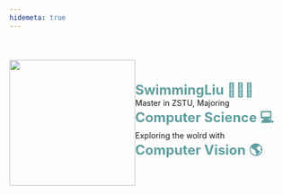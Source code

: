 ```yaml
---
hidemeta: true
---
```

<div class="container" style=" display:flex;flex-direction: row;justify-content: between-space">
        <div class="leftBox" style="width:35vw;height:300px;display: inline-block; justify-self: center;align-items: center;display:flex;flex-direction: row;justify-content: center;">
              <img src="https://i0.imgs.ovh/2023/11/12/nLRSp.png" width=224 height=224/>
        </div>
        <div class="rightBox" style="width:65vw;height:300px;display: inline-block;justify-self: center;align-items: center;display:flex;flex-direction: row;justify-content: center;">
            <p style="font-size: 14px;">
            <span style="font-weight: bold;font-size: 24px; color: cadetblue;">SwimmingLiu 👨🏻‍🎓</span> <br/>
            Master in ZSTU, Majoring <span style="font-weight: bold;font-size: 24px; color: cadetblue;">Computer Science 💻</span> <br/>
            Exploring the wolrd with <span style="font-weight: bold;font-size: 24px; color: cadetblue;">Computer Vision 🌎</span> 
            </p>
        </div>
</div>

